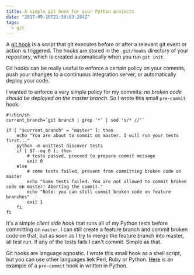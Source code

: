```yaml
---
title: A simple git hook for your Python projects
date: "2017-09-10T21:30:03.284Z"
tags:
  - git
---
```


A [git hook](https://githooks.com/) is a script that git executes before or after a relevant git event or action is triggered. The hooks are stored in the `.git/hooks` directory of your repository, which is created automatically when you run `git init`.

Git hooks can be really useful to enforce a certain policy on your commits, push your changes to a continuous integration server, or automatically deploy your code.

I wanted to enforce a very simple policy for my commits: _no broken code should be deployed on the master branch_. So I wrote this small `pre-commit` hook:

```shell
#!/bin/sh
current_branch=`git branch | grep '*' | sed 's/* //'`

if [ "$current_branch" = "master" ]; then
    echo "You are about to commit on master. I will run your tests first..."
    python -m unittest discover tests
    if [ $? -eq 0 ]; then
        # tests passed, proceed to prepare commit message
        exit 0
    else
        # some tests failed, prevent from committing broken code on master
        echo "Some tests failed. You are not allowed to commit broken code on master! Aborting the commit."
        echo "Note: you can still commit broken code on feature branches"
        exit 1
    fi
fi
```

It's a simple _client side hook_ that runs all of my Python tests before committing on `master`. I can still create a feature branch and commit broken code on that, but as soon as I try to merge the feature branch into master, all test run. If any of the tests fails I can't commit. Simple as that.

Git hooks are language agnostic. I wrote this small hook as a shell script, but you can use other languages liek Perl, Ruby or Python. [Here](https://github.com/bahattincinic/python-git-hook/blob/master/pre-commit) is an example of a `pre-commit` hook in written in Python.
